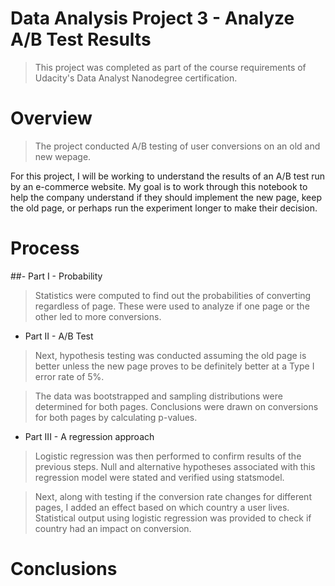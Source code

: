 # Data Analysis Project 3 - Analyze A/B Test Results

>This project was completed as part of the course requirements of Udacity's Data Analyst Nanodegree certification.

# Overview

>The project conducted A/B testing of user conversions on an old and new wepage.

For this project, I will be working to understand the results of an A/B test run by an e-commerce website. My goal is to work through this notebook to help the company understand if they should implement the new page, keep the old page, or perhaps run the experiment longer to make their decision.

# Process
##- Part I - Probability
>Statistics were computed to find out the probabilities of converting regardless of page. These were used to analyze if one page or the other led to more conversions.

- Part II - A/B Test
> Next, hypothesis testing was conducted assuming the old page is better unless the new page proves to be definitely better at a Type I error rate of 5%.

>The data was bootstrapped and sampling distributions were determined for both pages. Conclusions were drawn on conversions for both pages by calculating p-values.

- Part III - A regression approach
>Logistic regression was then performed to confirm results of the previous steps. Null and alternative hypotheses associated with this regression model were stated and verified using statsmodel.

>Next, along with testing if the conversion rate changes for different pages, I added an effect based on which country a user lives. Statistical output using logistic regression was provided to check if country had an impact on conversion.

# Conclusions
